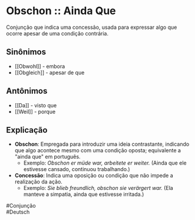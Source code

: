 # Obschon :: Ainda Que
<!--SR:!2024-11-06,1,230-->
Conjunção que indica uma concessão, usada para expressar algo que ocorre apesar de uma condição contrária.

## Sinônimos
- [[Obwohl]] - embora  
- [[Obgleich]] - apesar de que  

## Antônimos
- [[Da]] - visto que  
- [[Weil]] - porque  

## Explicação
- **Obschon**: Empregada para introduzir uma ideia contrastante, indicando que algo acontece mesmo com uma condição oposta; equivalente a "ainda que" em português.
  - Exemplo: *Obschon er müde war, arbeitete er weiter.* (Ainda que ele estivesse cansado, continuou trabalhando.)
- **Concessão**: Indica uma oposição ou condição que não impede a realização da ação.
  - Exemplo: *Sie blieb freundlich, obschon sie verärgert war.* (Ela manteve a simpatia, ainda que estivesse irritada.)

#Conjunção  
#Deutsch  